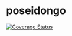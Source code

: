 # poseidongo

[![Coverage Status](https://coveralls.io/repos/github/ICGog/poseidongo/badge.svg?branch=master)](https://coveralls.io/github/ICGog/poseidongo?branch=master)
